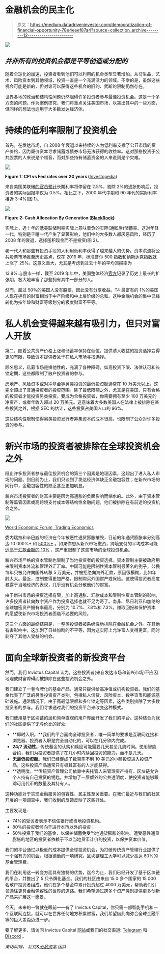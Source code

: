 # 金融机会的民主化

> 原文：<https://medium.datadriveninvestor.com/democratization-of-financial-opportunity-78e4eeef87a4?source=collection_archive---------12----------------------->

![](img/60431440c0673567317635d95042db2a.png)

## *并非所有的投资机会都是平等创造或分配的*

随着全球化的加速，投资者看到他们可以利用的机会类型显著增加。从衍生品、艺术、风险资本到其他领域，投资一直是一个充满活力的领域。不幸的是，虽然这些机会可能是新的，但对谁可以获得这些机会的旧的、武断的限制仍然存在。

世界各地的政治和结构性问题仍然阻碍许多投资者参与最佳投资机会。这是一个多方面的问题。作为案例研究，我们将重点关注美国市场，以突出其中的一些方面，但同样的想法也适用于大多数发达经济体。

# **持续的低利率限制了投资机会**

首先，在发达市场，自 2008 年衰退以来持续的人为低利率支撑了公开市场的资产价格，因为廉价资本寻求储蓄或债券市场无法获得的收益率。这对那些投资于公共股票的人来说是个福音，而对那些持有储蓄资金的人来说则是个灾难。

![](img/5588dba4b7b0cd5644dedf4f44861d57.png)

**Figure 1: CPI vs Fed rates over 20 years (**[Investopedia](https://www.investopedia.com/ask/answers/12/inflation-interest-rate-relationship.asp))

来自美国美联储[的官员预计](https://www.ft.com/content/84a1b13c-b2a3-11e9-8cb2-799a3a8cf37b)长期利率将停留在 2.5%，剔除 2%的通胀影响后，投资者的实际回报率仅为 0.5%。相比之下，2000 年代中期和 90 年代的实际利率接近 3-4%(图 1)。

![](img/ea3198912634c87026f8e0be37c9f495.png)

**Figure 2: Cash Allocation By Generation (**[**BlackRock**](https://www.investopedia.com/news/millennials-are-risk-averse-and-hoarding-cash/)**)**

实际上，近十年的低美联储利率实际上意味着负的实际(通胀后)储蓄率。这对年轻一代，特别是千禧一代产生了显著影响，他们中的大多数人都厌恶风险，经历了 2008 年的衰退，选择囤积现金而不是投资(图 2)。

老一代人和那些有投资手段的人利用低利率获得了越来越大的优势。资本洪流将公共股票市场推至历史高点，仅在 2019 年，标准普尔 500 指数和纳斯达克指数就上涨了 25%。这意义重大，尤其是考虑到过去十年的平均回报率为

13.8%.与股市一样，截至 2019 年年中，美国整体经济[官方](https://www.cnbc.com/2019/07/02/this-is-now-the-longest-us-economic-expansion-in-history.html)记录了历史上最长的扩张期，极大地丰富了那些拥有其中一部分的人。

然而，超过 50%的美国人没有股票，因此没有分享收益。T4 最富有的 1%的美国人现在拥有的财富相当于中产阶级和中上层阶级的总和。这种金融机会的集中已经转化为按年龄和财富等级划分的极度财富不平等。

# 私人机会变得越来越有吸引力，但只对富人开放

第二，随着公共资产价格上涨和储蓄率保持在低位，提供诱人收益的投资选择变得更加有限，导致资本提供者急于在私人市场寻找选择。

顾名思义，私募市场是排他性的，充满了各种障碍，如高投资下限、法律认可和长锁定期，这些都限制了散户投资者的参与。

房地产、风险资本或对冲基金等另类投资的最低投资额通常在 10 万美元以上，这完全超出了普通投资者的投资范围。除了最低限额之外，尤其是在美国，只有合格的投资者才能投资另类投资。要成为合格投资者，你需要拥有至少 100 万美元的净资产，或者年收入超过 20 万美元。这意味着大多数美国人在法律上被排除在某些投资之外，根据 SEC 的估计，这些投资占美国人口的 96%。

这些结构性限制使得另类投资发行者筹集资本的成本很高，也限制了公众对许多投资的参与。

# **新兴市场的投资者被排除在全球投资机会之外**

阻止许多投资者参与最佳投资机会的第三个因素是地理因素，这超出了进入私人市场的问题。到目前为止，我们只谈到了发达经济体缺乏金融包容性；在新兴市场的同行中，金融包容性的缺乏甚至更加明显。

新兴市场投资者的财富主要是因为高通胀的负面影响而缩水的。此外，由于资本管制等监管因素或高跨境支付成本等结构性金融问题，他们被排除在有前途的投资机会之外。

![](img/855257db6e7d748360e94c6db839600b.png)

[World Economic Forum, Trading Economics](https://www.weforum.org/agenda/2019/08/inflation-deflation-venezuela-global/)

委内瑞拉和辛巴威的经济在今年被恶性通货膨胀摧毁，目前的年通货膨胀率分别高达 10 000%+ 和 [500%+](https://www.fin24.com/Economy/Africa/long-qeues-form-in-harare-as-zimbabwe-releases-new-bank-notes-coins-20191112) 。如果你想从新兴市场撤资，跨境支付的平均成本可能[远高于汇款金额的 10%](https://www.worldbank.org/en/news/press-release/2019/04/08/record-high-remittances-sent-globally-in-2018) ，这严重限制了这些市场的全球投资机会。

新兴市场严格的资本管制也限制了当地投资者的投资选择。资本管制主要被政府用来限制资本外流和管理外汇汇率。中国可能是限制性资本管制最著名的例子，公民每年只被允许向国外转移 5 万美元，并被拒绝向海外汇款，原因很模糊，比如年龄太大。最近，控制变得更加严格，限制购买外国财产或保险。这使得投资者高度暴露于当地经济的表现，几乎没有机会分散他们的财富。

由于新兴市场的投资选择有限，加上高通胀、汇款成本和限制性资本管制的影响，许多投资者转向数字资产作为投资选择也就不足为奇了。南非、尼日利亚和加纳的全球加密资产拥有率最高，分别为 10.7%、7.8%和 7.3%。赚取回报和保护资本的愿望使新兴市场投资者面临不必要的风险。

这三个方面的最终结果是，一整类投资者被系统性地排除在金融机会之外。在其他有害影响中，这加剧了日益加剧的不平等，因为这实际上允许富人变得更富，同时剥夺了其他人受益的机会。

# **面向全球新投资者的新投资平台**

然而，我们 Invictus Capital 认为，这些投资者(来自发达市场和新兴市场)不应因地理或财富障碍而被排除在这些投资机会之外。

我们建立了一套令牌化的基金产品，通常只提供给高净值或机构投资者。我们的基金代表了广泛的另类投资资产类别，包括私人信贷、风险资本、数字货币和能源基础设施。通常情况下，由于高最低限额和多年锁定等因素，这些类别排除了大多数投资者的参与。我们寻求通过我们的投资平台来改变这种模式。

我们使用基于区块链的层和简单直观的用户界面开发了我们的平台。这种结合为我们的社区提供了无与伦比的好处:

*   **即时入职。**我们的平台面向全球投资者，唯一简单的要求是互联网连接和浏览器。投资者入职是完全自动化的，可以在几分钟内完成。
*   **24/7 流动性**。传统基金的认购和赎回可能需要几天甚至几周时间。使用智能合约，我们为投资者提供了在几小时内赎回投资的能力，而不是几天。
*   **无最低投资额**。我们已经促成了数百笔不到 10 美元的小额投资进入投资产品，这些投资产品通常只有极其富有的人才能获得。
*   **透明度。**传统资产管理公司依靠中央托管人来管理资产持有。区块链允许个人持有自己投资的钥匙，并增加了一层额外的公共透明度，使投资者能够跟踪可用代币的数量及其持有人。

这种功能对于实现金融服务的包容性、民主性至关重要。在我们最近与我们的社区开展的一项调查中，我们收到的反馈反映了这些好处。

主要发现是:

*   74%的受访者表示不信任银行或当地投资机构。
*   80%的投资者倾向于进行本币以外的投资；
*   50%投资于我们的基金，以保护储蓄免受当地通货膨胀的影响。遭受恶性通货膨胀的地区的投资者依赖于不以当地货币计价的投资，以保护资本价值。

我们的平台通过以极低的成本提供全球投资机会，为打破传统资产管理行业提供了一个强有力的机会。根据德勤的一项研究，区块链理工大学可以减少高达 80%的基金管理费。

我们在利用这一转变方面具有独特的优势，迄今为止，我们已经开发了基于区块链的平台，并推出了 5 只令牌化基金。我们的社区由来自 15 0 多个国家的 15 000 名散户投资者组成，他们在多个基金中累计投资超过 4000 万美元，帮助我们引领通往更具金融包容性的世界的道路。我们希望通过跨多个资产类别提供更多创新产品来扩展这一愿景。

今天，未来的一瞥就在眼前——有了 Invictus Capital，你只需一部智能手机和一个互联网连接，就可以在世界任何地方积累财富，我们希望借此向弥合全球金融平等的巨大差距迈进一步。

要了解更多，请访问 Invictus Capital [网站](https://invictuscapital.com/)或我们的社交渠道: [Telegram](https://t.me/invictus_capital/) 和 [Discord](https://discordapp.com/invite/QwaFrxX) 。

*亲切问候，
尼克&*[*无敌资本*](https://www.invictuscapital.com/) *团队*
